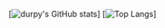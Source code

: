 [![durpy's GitHub stats](https://github-readme-stats.vercel.app/api?username=iDurpyDude12&theme=cobalt)]
[![Top Langs](https://github-readme-stats.vercel.app/api/top-langs/?username=iDurpyDude12&theme=cobalt&size_weight=0.5&count_weight=0.5)]

